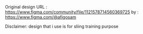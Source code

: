 Original design
URL : https://www.figma.com/community/file/1121578714560369725
by : https://www.figma.com/@afigosam

Disclaimer:
design that i use is for sliing training purpose
